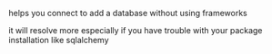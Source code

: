 helps you connect to add a database without using frameworks

it will resolve more especially if you have trouble with your package installation
like sqlalchemy